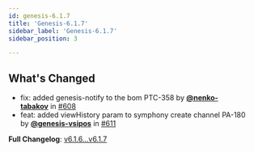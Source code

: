 ```yaml
---
id: genesis-6.1.7
title: 'Genesis-6.1.7'
sidebar_label: 'Genesis-6.1.7'
sidebar_position: 3

---
```


## **What's Changed**

- fix: added genesis-notify to the bom PTC-358 by **[@nenko-tabakov](https://github.com/nenko-tabakov)** in [#608](https://github.com/genesislcap/genesis-server/pull/608)
- feat: added viewHistory param to symphony create channel PA-180 by **[@genesis-vsipos](https://github.com/genesis-vsipos)** in [#611](https://github.com/genesislcap/genesis-server/pull/611)

**Full Changelog**: [v6.1.6...v6.1.7](https://github.com/genesislcap/genesis-server/compare/v6.1.6...v6.1.7)